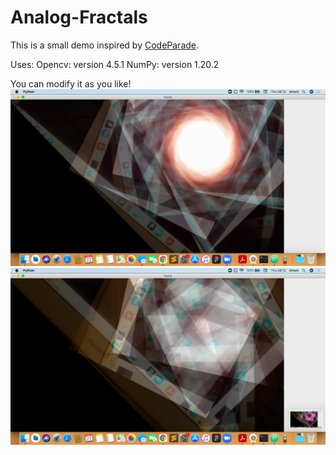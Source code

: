 # Analog-Fractals

This is a small demo inspired by [CodeParade](https://www.youtube.com/watch?v=Pv26QAOcb6Q&ab_channel=CodeParade).

Uses:
Opencv: version 4.5.1
NumPy: version 1.20.2

You can modify it as you like!
![pic1](pic1.png)
![pic2](pic2.png)

